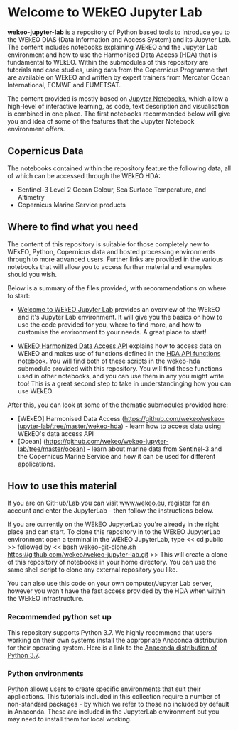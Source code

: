 # Welcome to WEkEO Jupyter Lab

**wekeo-jupyter-lab** is a repository of Python based tools to introduce you to the WEkEO DIAS (Data Information
and Access System) and its Jupyter Lab. The content includes notebooks explaining WEkEO and the Jupyter Lab environment and
how to use the Harmonised Data Access (HDA) that is fundamental to WEkEO. Within the submodules of this repository are 
tutorials and case studies, using data from the Copernicus Programme that are available on WEkEO and written by expert trainers
from Mercator Ocean International, ECMWF and EUMETSAT.

The content provided is mostly based on [Jupyter Notebooks](https://jupyter.org/), which allow
a high-level of interactive learning, as code, text description and visualisation 
is combined in one place. The first notebooks recommended below will give you and idea of some 
of the features that the Jupyter Notebook environment offers. 

## Copernicus Data
The notebooks contained within the repository feature the following data, all of which can be accessed through the
WEkEO HDA:
* Sentinel-3 Level 2 Ocean Colour, Sea Surface Temperature, and Altimetry
* Copernicus Marine Service products


## Where to find what you need
The content of this repository is suitable for those completely new to WEkEO, Python, Copernicus data
and hosted processing environments through to more advanced users. Further links are provided 
in the various notebooks that will allow you to access further material and examples should you wish. 

Below is a summary of the files provided, with recommendations on where to start:

* [Welcome to WEkEO Jupyter Lab](https://github.com/wekeo/wekeo-jupyter-lab/blob/master/welcome_to_wekeo_jupyterlab.ipynb) provides an overview of the WEkEO and it's Jupyter Lab environment. It will give you the basics on how to use the code provided for you, where to find more, and how to customise the environment to your needs. A great place to start! 

* [WEkEO Harmonized Data Access API](https://github.com/wekeo/wekeo-jupyter-lab/blob/master/wekeo-hda/wekeo_harmonized_data_access_api.ipynb) explains how to access data on WEkEO and
makes use of functions defined in the [HDA API functions notebook](./wekeo-hda/hda_api_functions.ipynb). You will find both of these scripts in the wekeo-hda submodule provided with this repository. You will find these functions used in other notebooks, and you can use them in any you might write too! This is a great second step to take in understandinging how you can use WEkEO.

After this, you can look at some of the thematic submodules provided here:

* [WEkEO] Harmonised Data Access (https://github.com/wekeo/wekeo-jupyter-lab/tree/master/wekeo-hda) - learn how to access data using WEkEO's data access API
* [Ocean] (https://github.com/wekeo/wekeo-jupyter-lab/tree/master/ocean) - learn about marine data from Sentinel-3 and the Copernicus Marine Service and how it can be used for different applications.

## How to use this material

If you are on GitHub/Lab you can visit 
www.wekeo.eu, register for an account and enter the JupyterLab - then follow the instructions below. 

If you are currently on the WEkEO JupyterLab you're already in the right place and can start. To clone this repository in to the WEkEO JupyterLab environment open a terminal in the WEkEO JupyterLab, type << cd public >> followed by << bash wekeo-git-clone.sh https://github.com/wekeo/wekeo-jupyter-lab.git >> This will create a clone of this repository of notebooks in your home directory. You can use the same shell script to clone any external repository you like.

You can also use this code on your own computer/Jupyter Lab server, however you won't have the fast access provided by the HDA when within the WEkEO infrastructure.


### Recommended python set up

This repository supports Python 3.7. We highly recommend that users working on their own systems install the appropriate Anaconda distribution for their operating system. Here is a link to the [Anaconda distribution of Python 3.7](https://www.anaconda.com/products/individual).

### Python environments

Python allows users to create specific environments that suit their applications. 
This tutorials included in this collection require a number of non-standard 
packages - by which we refer to those no included by default in Anaconda. These are included in the JupyterLab environment but you may need to install them for local working.




